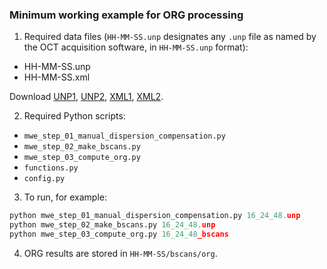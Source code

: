 ### Minimum working example for ORG processing

1. Required data files (`HH-MM-SS.unp` designates any `.unp` file as named by the OCT acquisition software, in `HH-MM-SS.unp` format):

  * HH-MM-SS.unp
  * HH-MM-SS.xml
  
  Download [UNP1](https://www.dropbox.com/scl/fi/uxswhxf0jr1ywghh2czi8/16_53_25.unp?rlkey=nnm90nam0cfkvrufajvrcizoc&dl=0), [UNP2](https://www.dropbox.com/scl/fi/g03gaih40zwk5c4f8suef/16_58_12.unp?rlkey=o0blrmc41e886isi91fbnbitl&dl=0), [XML1](https://www.dropbox.com/scl/fi/867myyt46qw2j55ps9576/16_53_25.xml?rlkey=cwvymqk1sjx5o4eocmvnvr50f&dl=0), [XML2](https://www.dropbox.com/scl/fi/f023hnzf90hnmb9q04pun/16_58_12.xml?rlkey=xn19cvas98fw7n1ctyts12kbj&dl=0).
  
2. Required Python scripts:

  * `mwe_step_01_manual_dispersion_compensation.py`
  * `mwe_step_02_make_bscans.py`
  * `mwe_step_03_compute_org.py`
  * `functions.py`
  * `config.py`
  
3. To run, for example:

```python
python mwe_step_01_manual_dispersion_compensation.py 16_24_48.unp
python mwe_step_02_make_bscans.py 16_24_48.unp 
python mwe_step_03_compute_org.py 16_24_48_bscans
```

4. ORG results are stored in `HH-MM-SS/bscans/org`.
